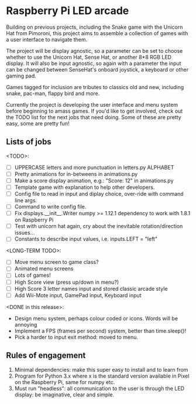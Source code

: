# Raspberry Pi LED arcade

Building on previous projects, including the Snake game with the Unicorn Hat from Pimoroni, this project aims to assemble a collection of games with a user interface to navigate them.

The project will be display agnostic, so a parameter can be set to choose
whether to use the Unicorn Hat, Sense Hat, or another 8*8 RGB LED display. It will also be input agnostic, so again with a parameter the input can be changed between SenseHat's onboard joystick, a keyboard or other gaming pad.

Games tagged for inclusion are tributes to classics old and new, including snake, pac-man, flappy bird and more.

Currently the project is developing the user interface and menu system before beginning to amass games. If you'd like to get involved, check out the TODO list for the next jobs that need doing. Some of these are pretty easy, some are pretty fun!

## Lists of jobs
\<TODO\>:
- [ ] UPPERCASE letters and more punctuation in letters.py ALPHABET
- [ ] Pretty animations for in-betweens in animations.py
- [ ] Make a score display animation, e.g.: "Score: 12" in animations.py
- [ ] Template game with explanation to help other developers.
- [ ] Config file to read in input and diplay choice, over-ride with command line args.
- [ ] Command to write config file.
- [ ] Fix displays.\_\_init\_\_.Writer numpy >= 1.12.1 dependency to work with 1.8.1 on Raspberry Pi
- [ ] Test with unicorn hat again, cry about the inevitable rotation/direction issues...
- [ ] Constants to describe input values, i.e. inputs.LEFT = "left"

\<LONG-TERM TODO\>:
- [ ] Move menu screen to game class?
- [ ] Animated menu screens
- [ ] Lots of games!
- [ ] High Score view (press up/down in menu?)
- [ ] High Score 3 letter names input and stored classic arcade style
- [ ] Add Wii-Mote input, GamePad input, Keyboard input

\<DONE in this release\>:
- Design menu system, perhaps colour coded or icons. Words will be  annoying
- Implement a FPS (frames per second) system, better than time.sleep()!
- Pick a harder to input exit method: moved to menu.

## Rules of engagement
1. Minimal dependencies: make this super easy to install and to learn from
2. Program for Python 3.x where x is the standard version available in Pixel on the Raspberry Pi, same for numpy etc.
3. Must run "headless": all communication to the user is through the LED display: be imaginative, clear and simple.
